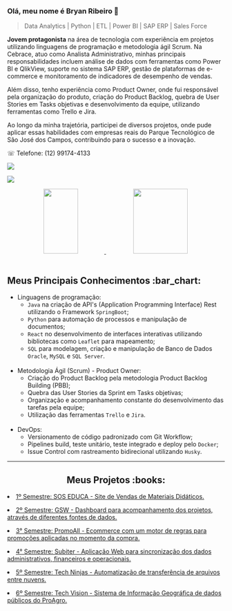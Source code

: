 ### Olá, meu nome é Bryan Ribeiro :rocket:

>  Data Analytics | Python | ETL | Power BI | SAP ERP | Sales Force
 
**Jovem protagonista** na área de tecnologia com experiência em projetos utilizando linguagens de programação e metodologia ágil Scrum. Na Cebrace, atuo como Analista Administrativo, minhas principais responsabilidades incluem análise de dados com ferramentas como Power BI e QlikView, suporte no sistema SAP ERP, gestão de plataformas de e-commerce e monitoramento de indicadores de desempenho de vendas.

Além disso, tenho experiência como Product Owner, onde fui responsável pela organização do produto, criação do Product Backlog, quebra de User Stories em Tasks objetivas e desenvolvimento da equipe, utilizando ferramentas como Trello e Jira.

Ao longo da minha trajetória, participei de diversos projetos, onde pude aplicar essas habilidades com empresas reais do Parque Tecnológico de São José dos Campos, contribuindo para o sucesso e a inovação.

☏ Telefone: (12) 99174-4133

  <a href="mailto:bryanrribeiro@gmail.com">
    <img src="https://img.shields.io/badge/Gmail-D14836?style=for-the-badge&logo=gmail&logoColor=white" />

 [<img src="https://img.shields.io/badge/linkedin-%230077B5.svg?&style=for-the-badge&logo=linkedin&logoColor=white" />](https://linkedin.com/in/bryanrribeiro/)

<div align="center">
  <a href="https://github.com/BryanRibeiro">
    <img height="150em" width="40%" src="https://github-readme-stats.vercel.app/api/top-langs/?username=BryanRibeiro&theme=dracula&hide_border=false&&layout=compact"/>
  </a>
  <a href="https://github.com/BryanRibeiro">
    <img height="150em" width="50%" src="https://github-readme-streak-stats.herokuapp.com?user=BryanRibeiro&theme=dracula&mode=weekly" />
  </a>
</div>

<br>

<h2> Meus Principais Conhecimentos :bar_chart:</h2>
<ul>
  <li>Linguagens de programação:
  <ul>
    <li><code>Java</code> na criação de API's (Application Programming Interface) Rest utilizando o Framework <code>SpringBoot</code>;</li>
    <li><code>Python</code> para automação de processos e manipulação de documentos;</li>
    <li><code>React</code> no desenvolvimento de interfaces interativas utilizando bibliotecas como <code>Leaflet</code> para mapeamento;</li>
    <li><code>SQL</code> para modelagem, criação e manipulação de Banco de Dados <code>Oracle</code>, <code>MySQL</code> e <code>SQL Server</code>.</li>
    </ul></li>
  <br>
  <li> Metodologia Ágil (Scrum) - Product Owner:
  <ul> 
    <li>Criação do Product Backlog pela metodologia Product Backlog Building (PBB);</li>
    <li>Quebra das User Stories da Sprint em Tasks objetivas;</li>
    <li>Organização e acompanhamento constante do desenvolvimento das tarefas pela equipe;</li>
    <li>Utilização das ferramentas <code>Trello</code> e <code>Jira</code>.</li> 
    </ul></li>
  <br>
  <li> DevOps:
  <ul> 
    <li>Versionamento de código padronizado com Git Workflow;</li>
    <li>Pipelines build, teste unitário, teste integrado e deploy pelo <code>Docker</code>;</li>
    <li>Issue Control com rastreamento bidirecional utilizando <code>Husky</code>.</li>
    </ul></li>
  </ul>

---

 <h2 align="center"> Meus Projetos :books:</h2>
 
   <p align="justify" style="font-family:roboto;"><li><a href="https://github.com/BryanRibeiro/Portfolio-Projetos/blob/main/API_1.md">1º Semestre: SOS EDUCA - Site de Vendas de Materiais Didáticos.</a></li></p>
   <p align="justify" style="font-family:roboto;"><li><a href="https://github.com/BryanRibeiro/Portfolio-Projetos/blob/main/API_2.md">2º Semestre: GSW - Dashboard para acompanhamento dos projetos, através de diferentes fontes de dados.</a></li></p>
   <p align="justify" style="font-family:roboto;"><li><a href="https://github.com/BryanRibeiro/Portfolio-Projetos/blob/main/API_3.md">3° Semestre: PromoAll - Ecommerce com um motor de regras para promoções aplicadas no momento da compra.</a></li></p>
   <p align="justify" style="font-family:roboto;"><li><a href="https://github.com/BryanRibeiro/Portfolio-Projetos/blob/main/API_4.md">4° Semestre: Subiter - Aplicação Web para sincronização dos dados administrativos, financeiros e operacionais.</a></li></p>
   <p align="justify" style="font-family:roboto;"><li><a href="https://github.com/BryanRibeiro/Portfolio-Projetos/blob/main/API_5.md">5º Semestre: Tech Ninjas - Automatização de transferência de arquivos entre nuvens.</a></li></p>
   <p align="justify" style="font-family:roboto;"><li><a href="https://github.com/BryanRibeiro/Portfolio-Projetos/blob/main/API_6.md">6º Semestre: Tech Vision - Sistema de Informação Geográfica de dados públicos do ProAgro.</a></li></p>

</body>
</html>
